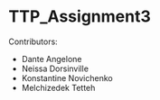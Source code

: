 # TTP_Assignment3

Contributors:
  - Dante Angelone
  - Neissa Dorsinville
  - Konstantine Novichenko
  - Melchizedek Tetteh
